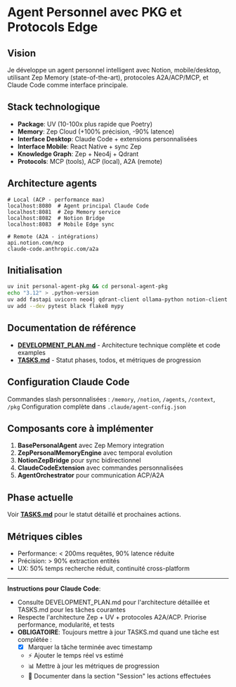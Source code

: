 # Agent Personnel avec PKG et Protocols Edge

## Vision
Je développe un agent personnel intelligent avec Notion, mobile/desktop, utilisant Zep Memory (state-of-the-art), protocoles A2A/ACP/MCP, et Claude Code comme interface principale.

## Stack technologique
- **Package**: UV (10-100x plus rapide que Poetry)
- **Memory**: Zep Cloud (+100% précision, -90% latence)  
- **Interface Desktop**: Claude Code + extensions personnalisées
- **Interface Mobile**: React Native + sync Zep
- **Knowledge Graph**: Zep + Neo4j + Qdrant
- **Protocols**: MCP (tools), ACP (local), A2A (remote)

## Architecture agents
```
# Local (ACP - performance max)
localhost:8080  # Agent principal Claude Code
localhost:8081  # Zep Memory service  
localhost:8082  # Notion Bridge
localhost:8083  # Mobile Edge sync

# Remote (A2A - intégrations)
api.notion.com/mcp
claude-code.anthropic.com/a2a
```

## Initialisation
```bash
uv init personal-agent-pkg && cd personal-agent-pkg
echo "3.12" > .python-version
uv add fastapi uvicorn neo4j qdrant-client ollama-python notion-client langchain zep-python
uv add --dev pytest black flake8 mypy
```

## Documentation de référence
- **[DEVELOPMENT_PLAN.md](./DEVELOPMENT_PLAN.md)** - Architecture technique complète et code examples
- **[TASKS.md](./TASKS.md)** - Statut phases, todos, et métriques de progression

## Configuration Claude Code
Commandes slash personnalisées : `/memory`, `/notion`, `/agents`, `/context`, `/pkg`
Configuration complète dans `.claude/agent-config.json`

## Composants core à implémenter
1. **BasePersonalAgent** avec Zep Memory integration
2. **ZepPersonalMemoryEngine** avec temporal evolution  
3. **NotionZepBridge** pour sync bidirectionnel
4. **ClaudeCodeExtension** avec commandes personnalisées
5. **AgentOrchestrator** pour communication ACP/A2A

## Phase actuelle
Voir **[TASKS.md](./TASKS.md)** pour le statut détaillé et prochaines actions.

## Métriques cibles
- Performance: < 200ms requêtes, 90% latence réduite
- Précision: > 90% extraction entités  
- UX: 50% temps recherche réduit, continuité cross-platform

---
**Instructions pour Claude Code**: 
- Consulte DEVELOPMENT_PLAN.md pour l'architecture détaillée et TASKS.md pour les tâches courantes
- Respecte l'architecture Zep + UV + protocoles A2A/ACP. Priorise performance, modularité, et tests
- **OBLIGATOIRE**: Toujours mettre à jour TASKS.md quand une tâche est complétée :
  - [x] Marquer la tâche terminée avec timestamp
  - ⚡ Ajouter le temps réel vs estimé  
  - 📊 Mettre à jour les métriques de progression
  - 📝 Documenter dans la section "Session" les actions effectuées